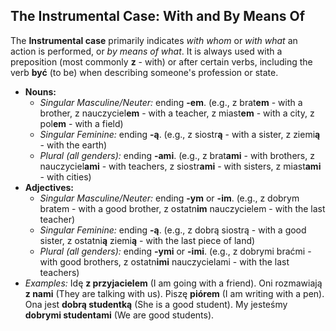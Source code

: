## The Instrumental Case: With and By Means Of

The **Instrumental case** primarily indicates *with whom* or *with what* an action is performed, or *by means of what*. It is always used with a preposition (most commonly **z** - with) or after certain verbs, including the verb **być** (to be) when describing someone's profession or state.

* **Nouns:**
    * *Singular Masculine/Neuter:* ending **-em**. (e.g., z brat**em** - with a brother, z nauczyciel**em** - with a teacher, z miast**em** - with a city, z pol**em** - with a field)
    * *Singular Feminine:* ending **-ą**. (e.g., z siostr**ą** - with a sister, z ziemi**ą** - with the earth)
    * *Plural (all genders):* ending **-ami**. (e.g., z brat**ami** - with brothers, z nauczyciel**ami** - with teachers, z siostr**ami** - with sisters, z miast**ami** - with cities)
* **Adjectives:**
    * *Singular Masculine/Neuter:* ending **-ym** or **-im**. (e.g., z dobrym bratem - with a good brother, z ostatn**im** nauczycielem - with the last teacher)
    * *Singular Feminine:* ending **-ą**. (e.g., z dobrą siostrą - with a good sister, z ostatni**ą** ziemi**ą** - with the last piece of land)
    * *Plural (all genders):* ending **-ymi** or **-imi**. (e.g., z dobrymi braćmi - with good brothers, z ostatn**imi** nauczycielami - with the last teachers)
* *Examples:* Idę **z przyjacielem** (I am going with a friend). Oni rozmawiają **z nami** (They are talking with us). Piszę **piórem** (I am writing with a pen). Ona jest **dobrą studentką** (She is a good student). My jesteśmy **dobrymi studentami** (We are good students).